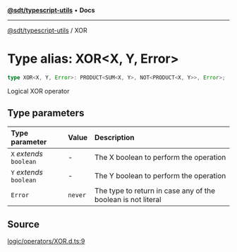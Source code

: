 [**@sdt/typescript-utils**](../README.md) • **Docs**

***

[@sdt/typescript-utils](../globals.md) / XOR

# Type alias: XOR\<X, Y, Error\>

```ts
type XOR<X, Y, Error>: PRODUCT<SUM<X, Y>, NOT<PRODUCT<X, Y>>, Error>;
```

Logical XOR operator

## Type parameters

| Type parameter | Value | Description |
| :------ | :------ | :------ |
| `X` *extends* `boolean` | - | The X boolean to perform the operation |
| `Y` *extends* `boolean` | - | The Y boolean to perform the operation |
| `Error` | `never` | The type to return in case any of the boolean is not literal |

## Source

[logic/operators/XOR.d.ts:9](https://github.com/sylvaindethier/typescript-utils/blob/83679697f5d7fa0b2956157cf34be5813a5e5434/types/logic/operators/XOR.d.ts#L9)
